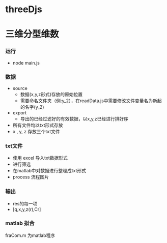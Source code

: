# threeDjs
# 三维分型维数
### 运行
  - node main.js
### 数据
  - source
    - 数据(x,y,z形式)存放的原始位置
    - 需要命名文件夹（例:y_2），在readData.js中需要修改文件变量名为新起的名字(y_2)
  - export
    - 导出的已经过滤好的有效数据，以x,y,z已经进行排好序 
  - 所有文件均以txt形式存放
  - x , y, z 存放三个txt文件
### txt文件
  - 使用 excel 导入txt数据形式
  - 进行筛选
  - 在matlab中对数据进行整理成txt形式
  - process 流程图片
### 输出
  - res的每一项
  - [q,x,y,z(r),Cr]

### matlab 拟合

fraCom.m 为matlab程序

